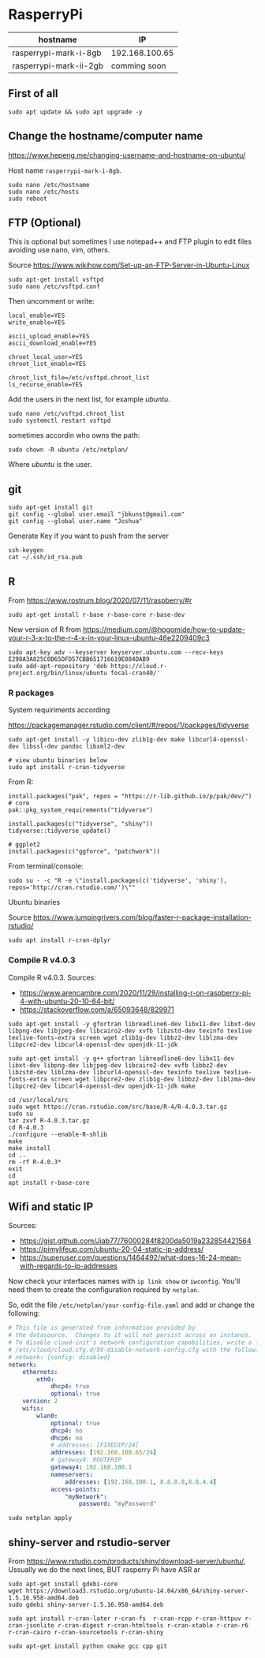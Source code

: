 # RasperryPi


| hostname               | IP             |
|------------------------|----------------|
| rasperrypi-mark-i-8gb  | 192.168.100.65 |
| rasperrypi-mark-ii-2gb | comming soon   |

## First of all

```
sudo apt update && sudo apt upgrade -y
```

## Change the hostname/computer name

https://www.hepeng.me/changing-username-and-hostname-on-ubuntu/

Host name `rasperrypi-mark-i-8gb`.

```
sudo nano /etc/hostname
sudo nano /etc/hosts
sudo reboot
```

## FTP (Optional)

This is optional but sometimes I use notepad++ and FTP plugin to edit files avoiding use nano, vim, others.

Source https://www.wikihow.com/Set-up-an-FTP-Server-in-Ubuntu-Linux

```
sudo apt-get install vsftpd
sudo nano /etc/vsftpd.conf
```

Then uncomment or write:

```
local_enable=YES
write_enable=YES

ascii_upload_enable=YES
ascii_download_enable=YES

chroot_local_user=YES
chroot_list_enable=YES

chroot_list_file=/etc/vsftpd.chroot_list
ls_recurse_enable=YES
```

Add the users in the next list, for example _ubuntu_.
```
sudo nano /etc/vsftpd.chroot_list
sudo systemctl restart vsftpd
``` 

sometimes accordin who owns the path:

```
sudo chown -R ubuntu /etc/netplan/
```

Where _ubuntu_ is the user.


## git

```
sudo apt-get install git
git config --global user.email "jbkunst@gmail.com"
git config --global user.name "Joshua"
```
Generate Key if you want to push from the server
```
ssh-keygen
cat ~/.ssh/id_rsa.pub
```

## R

From https://www.rostrum.blog/2020/07/11/raspberry/#r

```
sudo apt-get install r-base r-base-core r-base-dev
```

New version of R from https://medium.com/@hpgomide/how-to-update-your-r-3-x-to-the-r-4-x-in-your-linux-ubuntu-46e2209409c3

```
sudo apt-key adv --keyserver keyserver.ubuntu.com --recv-keys E298A3A825C0D65DFD57CBB651716619E084DAB9
sudo add-apt-repository 'deb https://cloud.r-project.org/bin/linux/ubuntu focal-cran40/'
```


### R packages

System requiriments according

https://packagemanager.rstudio.com/client/#/repos/1/packages/tidyverse

```
sudo apt-get install -y libicu-dev zlib1g-dev make libcurl4-openssl-dev libssl-dev pandoc libxml2-dev

# view ubuntu binaries below
sudo apt install r-cran-tidyverse
```
From R:

```
install.packages("pak", repos = "https://r-lib.github.io/p/pak/dev/")
# core
pak::pkg_system_requirements("tidyverse")

install.packages(c("tidyverse", "shiny"))
tidyverse::tidyverse_update()

# ggplot2
install.packages(c("ggforce", "patchwork"))
```

From terminal/console:

```
sudo su - -c "R -e \"install.packages(c('tidyverse', 'shiny'), repos='http://cran.rstudio.com/')\""
```

Ubuntu binaries

Source https://www.jumpingrivers.com/blog/faster-r-package-installation-rstudio/

```
sudo apt install r-cran-dplyr
```


### Compile R v4.0.3
Compile R v4.0.3. Sources:

- https://www.arencambre.com/2020/11/29/installing-r-on-raspberry-pi-4-with-ubuntu-20-10-64-bit/
- https://stackoverflow.com/a/65093648/829971

```
sudo apt-get install -y gfortran libreadline6-dev libx11-dev libxt-dev libpng-dev libjpeg-dev libcairo2-dev xvfb libzstd-dev texinfo texlive texlive-fonts-extra screen wget zlib1g-dev libbz2-dev liblzma-dev libpcre2-dev libcurl4-openssl-dev openjdk-11-jdk

sudo apt-get install -y g++ gfortran libreadline6-dev libx11-dev libxt-dev libpng-dev libjpeg-dev libcairo2-dev xvfb libbz2-dev libzstd-dev liblzma-dev libcurl4-openssl-dev texinfo texlive texlive-fonts-extra screen wget libpcre2-dev zlib1g-dev libbz2-dev liblzma-dev libpcre2-dev libcurl4-openssl-dev openjdk-11-jdk make

cd /usr/local/src
sudo wget https://cran.rstudio.com/src/base/R-4/R-4.0.3.tar.gz
sudo su
tar zxvf R-4.0.3.tar.gz
cd R-4.0.3
./configure --enable-R-shlib
make
make install
cd ..
rm -rf R-4.0.3*
exit
cd
apt install r-base-core
```


## Wifi and static IP

Sources:
- https://gist.github.com/Jiab77/76000284f8200da5019a232854421564
- https://pimylifeup.com/ubuntu-20-04-static-ip-address/
- https://superuser.com/questions/1464492/what-does-16-24-mean-with-regards-to-ip-addresses

Now check your interfaces names with `ip link show` or `iwconfig`. You'll need them to create the configuration required by `netplan`.

So, edit the file `/etc/netplan/your-config-file.yaml` and add or change the following:

```yaml
# This file is generated from information provided by
# the datasource.  Changes to it will not persist across an instance.
# To disable cloud-init's network configuration capabilities, write a file
# /etc/cloud/cloud.cfg.d/99-disable-network-config.cfg with the following:
# network: {config: disabled}
network:
    ethernets:
        eth0:
            dhcp4: true
            optional: true
    version: 2
    wifis:
        wlan0:
            optional: true
            dhcp4: no
            dhcp6: no
            # addresses: [FIXEDIP/24]
            addresses: [192.168.100.65/24]
            # gateway4: ROUTERIP
            gateway4: 192.168.100.1
            nameservers:
                addresses: [192.168.100.1, 8.8.8.8,8.8.4.4]
            access-points:
                "myNetwork":
                    password: "myPassword"
```

```
sudo netplan apply
```

## shiny-server and rstudio-server

From https://www.rstudio.com/products/shiny/download-server/ubuntu/, Ussually we 
do the next lines, BUT rasperry Pi have ASR ar

```
sudo apt-get install gdebi-core
wget https://download3.rstudio.org/ubuntu-14.04/x86_64/shiny-server-1.5.16.958-amd64.deb
sudo gdebi shiny-server-1.5.16.958-amd64.deb
```

```
sudo apt install r-cran-later r-cran-fs  r-cran-rcpp r-cran-httpuv r-cran-jsonlite r-cran-digest r-cran-htmltools r-cran-xtable r-cran-r6 r-cran-cairo r-cran-sourcetools r-cran-shiny

sudo apt-get install python cmake gcc cpp git

```

